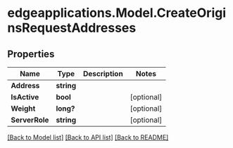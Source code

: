 # edgeapplications.Model.CreateOriginsRequestAddresses

## Properties

Name | Type | Description | Notes
------------ | ------------- | ------------- | -------------
**Address** | **string** |  | 
**IsActive** | **bool** |  | [optional] 
**Weight** | **long?** |  | [optional] 
**ServerRole** | **string** |  | [optional] 

[[Back to Model list]](../README.md#documentation-for-models) [[Back to API list]](../README.md#documentation-for-api-endpoints) [[Back to README]](../README.md)

